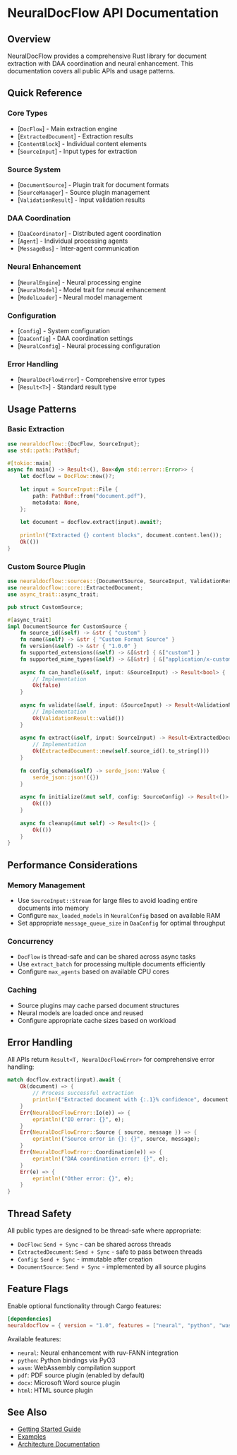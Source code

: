 # NeuralDocFlow API Documentation

## Overview

NeuralDocFlow provides a comprehensive Rust library for document extraction with DAA coordination and neural enhancement. This documentation covers all public APIs and usage patterns.

## Quick Reference

### Core Types

- [`DocFlow`] - Main extraction engine
- [`ExtractedDocument`] - Extraction results
- [`ContentBlock`] - Individual content elements
- [`SourceInput`] - Input types for extraction

### Source System

- [`DocumentSource`] - Plugin trait for document formats
- [`SourceManager`] - Source plugin management
- [`ValidationResult`] - Input validation results

### DAA Coordination

- [`DaaCoordinator`] - Distributed agent coordination
- [`Agent`] - Individual processing agents
- [`MessageBus`] - Inter-agent communication

### Neural Enhancement

- [`NeuralEngine`] - Neural processing engine
- [`NeuralModel`] - Model trait for neural enhancement
- [`ModelLoader`] - Neural model management

### Configuration

- [`Config`] - System configuration
- [`DaaConfig`] - DAA coordination settings
- [`NeuralConfig`] - Neural processing configuration

### Error Handling

- [`NeuralDocFlowError`] - Comprehensive error types
- [`Result<T>`] - Standard result type

## Usage Patterns

### Basic Extraction

```rust
use neuraldocflow::{DocFlow, SourceInput};
use std::path::PathBuf;

#[tokio::main]
async fn main() -> Result<(), Box<dyn std::error::Error>> {
    let docflow = DocFlow::new()?;
    
    let input = SourceInput::File {
        path: PathBuf::from("document.pdf"),
        metadata: None,
    };
    
    let document = docflow.extract(input).await?;
    
    println!("Extracted {} content blocks", document.content.len());
    Ok(())
}
```

### Custom Source Plugin

```rust
use neuraldocflow::sources::{DocumentSource, SourceInput, ValidationResult};
use neuraldocflow::core::ExtractedDocument;
use async_trait::async_trait;

pub struct CustomSource;

#[async_trait]
impl DocumentSource for CustomSource {
    fn source_id(&self) -> &str { "custom" }
    fn name(&self) -> &str { "Custom Format Source" }
    fn version(&self) -> &str { "1.0.0" }
    fn supported_extensions(&self) -> &[&str] { &["custom"] }
    fn supported_mime_types(&self) -> &[&str] { &["application/x-custom"] }
    
    async fn can_handle(&self, input: &SourceInput) -> Result<bool> {
        // Implementation
        Ok(false)
    }
    
    async fn validate(&self, input: &SourceInput) -> Result<ValidationResult> {
        // Implementation
        Ok(ValidationResult::valid())
    }
    
    async fn extract(&self, input: SourceInput) -> Result<ExtractedDocument> {
        // Implementation
        Ok(ExtractedDocument::new(self.source_id().to_string()))
    }
    
    fn config_schema(&self) -> serde_json::Value {
        serde_json::json!({})
    }
    
    async fn initialize(&mut self, config: SourceConfig) -> Result<()> {
        Ok(())
    }
    
    async fn cleanup(&mut self) -> Result<()> {
        Ok(())
    }
}
```

## Performance Considerations

### Memory Management

- Use `SourceInput::Stream` for large files to avoid loading entire documents into memory
- Configure `max_loaded_models` in `NeuralConfig` based on available RAM
- Set appropriate `message_queue_size` in `DaaConfig` for optimal throughput

### Concurrency

- `DocFlow` is thread-safe and can be shared across async tasks
- Use `extract_batch` for processing multiple documents efficiently
- Configure `max_agents` based on available CPU cores

### Caching

- Source plugins may cache parsed document structures
- Neural models are loaded once and reused
- Configure appropriate cache sizes based on workload

## Error Handling

All APIs return `Result<T, NeuralDocFlowError>` for comprehensive error handling:

```rust
match docflow.extract(input).await {
    Ok(document) => {
        // Process successful extraction
        println!("Extracted document with {:.1}% confidence", document.confidence * 100.0);
    }
    Err(NeuralDocFlowError::Io(e)) => {
        eprintln!("IO error: {}", e);
    }
    Err(NeuralDocFlowError::Source { source, message }) => {
        eprintln!("Source error in {}: {}", source, message);
    }
    Err(NeuralDocFlowError::Coordination(e)) => {
        eprintln!("DAA coordination error: {}", e);
    }
    Err(e) => {
        eprintln!("Other error: {}", e);
    }
}
```

## Thread Safety

All public types are designed to be thread-safe where appropriate:

- `DocFlow`: `Send + Sync` - can be shared across threads
- `ExtractedDocument`: `Send + Sync` - safe to pass between threads
- `Config`: `Send + Sync` - immutable after creation
- `DocumentSource`: `Send + Sync` - implemented by all source plugins

## Feature Flags

Enable optional functionality through Cargo features:

```toml
[dependencies]
neuraldocflow = { version = "1.0", features = ["neural", "python", "wasm"] }
```

Available features:
- `neural`: Neural enhancement with ruv-FANN integration
- `python`: Python bindings via PyO3
- `wasm`: WebAssembly compilation support
- `pdf`: PDF source plugin (enabled by default)
- `docx`: Microsoft Word source plugin
- `html`: HTML source plugin

## See Also

- [Getting Started Guide](../getting-started.md)
- [Examples](../../examples/)
- [Architecture Documentation](../architecture.md)